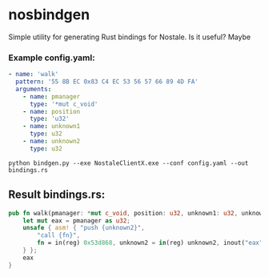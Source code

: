 # nosbindgen
Simple utility for generating Rust bindings for Nostale. Is it useful? Maybe


### Example config.yaml:
```yaml
- name: 'walk'
  pattern: '55 8B EC 0x83 C4 EC 53 56 57 66 89 4D FA'
  arguments:
    - name: pmanager
      type: '*mut c_void'
    - name: position
      type: 'u32'
    - name: unknown1
      type: u32
    - name: unknown2
      type: u32
```

```shell script
python bindgen.py --exe NostaleClientX.exe --conf config.yaml --out bindings.rs
```

## Result bindings.rs:
```rust
pub fn walk(pmanager: *mut c_void, position: u32, unknown1: u32, unknown2: u32) -> u32 { 
    let mut eax = pmanager as u32;
    unsafe { asm! { "push {unknown2}",
        "call {fn}",
        fn = in(reg) 0x53d868, unknown2 = in(reg) unknown2, inout("eax") eax, in("edx") position, in("ecx") unknown1
    } };
    eax
}
```